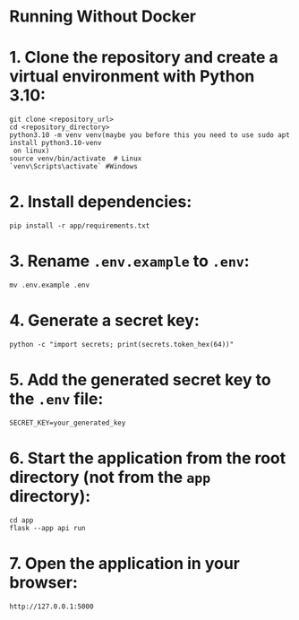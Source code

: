 # Running Without Docker

# 1. Clone the repository and create a virtual environment with Python 3.10:
```shell
git clone <repository_url>
cd <repository_directory>
python3.10 -m venv venv(maybe you before this you need to use sudo apt install python3.10-venv
 on linux)
source venv/bin/activate  # Linux
`venv\Scripts\activate` #Windows
```
# 2. Install dependencies:
```shell
pip install -r app/requirements.txt
```
# 3. Rename `.env.example` to `.env`:
```shell
mv .env.example .env
```
# 4. Generate a secret key:
```shell
python -c "import secrets; print(secrets.token_hex(64))"
```
# 5. Add the generated secret key to the `.env` file:
```shell
SECRET_KEY=your_generated_key
```
# 6. Start the application from the root directory (not from the `app` directory):
```shell
cd app
flask --app api run
```
# 7. Open the application in your browser:
```shell
http://127.0.0.1:5000
```
